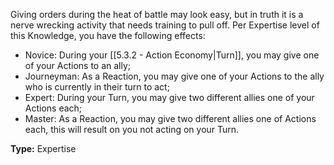 Giving orders during the heat of battle may look easy, but in truth it is a nerve wrecking activity that needs training to pull off. Per Expertise level of this Knowledge, you have the following effects:

- Novice: During your [[5.3.2 - Action Economy|Turn]], you may give one of your Actions to an ally;
- Journeyman: As a Reaction, you may give one of your Actions to the ally who is currently in their turn to act;
- Expert: During your Turn, you may give two different allies one of your Actions each;
- Master: As a Reaction, you may give two different allies one of Actions each, this will result on you not acting on your Turn.

__Type:__ Expertise